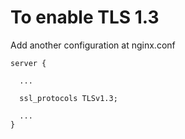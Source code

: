 # To enable TLS 1.3

Add another configuration at nginx.conf

```nginx
server {

  ...

  ssl_protocols TLSv1.3;

  ...
}
```

